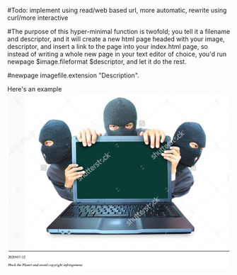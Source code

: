 #Todo: implement using read/web based url, more automatic, rewrite using curl/more interactive

#The purpose of this hyper-minimal function is twofold; you tell it a filename and descriptor, and it will create a new html page headed with your image, descriptor, and insert a link to the page into your index.html page, so instead  of writing a whole new page in your text editor of choice, you'd run newpage $image.fileformat $descriptor, 
and let it do the rest. 

#newpage imagefile.extension "Description".

Here's an example
<img src="image.png">
